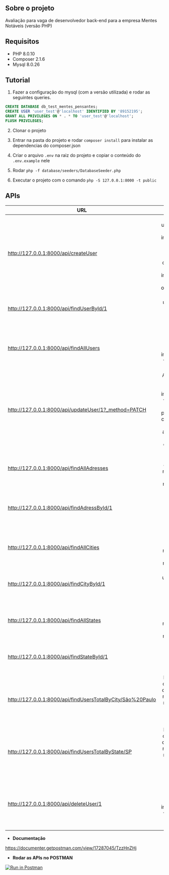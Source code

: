 ## Sobre o projeto

Avaliação para vaga de desenvolvedor back-end para a empresa Mentes Notáveis (versão PHP)
## Requisitos

- PHP 8.0.10
- Composer 2.1.6
- Mysql 8.0.26

## Tutorial 

1. Fazer a configuração do mysql (com a versão utilizada) e rodar as seguintes queries. 

```sql
CREATE DATABASE db_test_mentes_pensantes;
CREATE USER 'user_test'@'localhost' IDENTIFIED BY '89152195';
GRANT ALL PRIVILEGES ON * . * TO 'user_test'@'localhost';
FLUSH PRIVILEGES;
```

2. Clonar o projeto 

3. Entrar na pasta do projeto e rodar ```composer install``` para instalar as dependencias do composer.json

4. Criar o arquivo ```.env``` na raiz do projeto e copiar o conteúdo do ```.env.example``` nele 

5. Rodar ```php -f database/seeders/DatabaseSeeder.php``` 

6. Executar o projeto com o comando ```php -S 127.0.0.1:8000 -t public```

## APIs


| URL                                                       | Descrição     |
| --------------------------------------------------------- |:-------------:|
| http://127.0.0.1:8000/api/createUser                      | Cria um usuário com as informações de username, address, city e state. Todas as informações são obrigatorias. |
| http://127.0.0.1:8000/api/findUserById/1                  | Encontra um usuário registrado pelo id passado.      |
| http://127.0.0.1:8000/api/findAllUsers                    | Encontra todos os usuários e suas informações vinculadas pelo id.     |
| http://127.0.0.1:8000/api/updateUser/1?_method=PATCH      | Atualiza um usuário e suas informações vinculadas por um id passado. Os campos que vão ser atualizados são opicionais. |
| http://127.0.0.1:8000/api/findAllAdresses                 | Encontra todos os endereços registrados sem repetições.      |
| http://127.0.0.1:8000/api/findAdressById/1                | Encontra um endereço registrada pelo id passado.      |
| http://127.0.0.1:8000/api/findAllCities                   | Encontra todos as cidades registradas sem repetições.   |
| http://127.0.0.1:8000/api/findCityById/1                  | Encontra uma cidade registrada pelo id passado.      |
| http://127.0.0.1:8000/api/findAllStates                   | Encontra todos os estados registrados sem repetições.        |
| http://127.0.0.1:8000/api/findStateById/1                 | Encontra um estado registrado pelo id passado. |
| http://127.0.0.1:8000/api/findUsersTotalByCity/São%20Paulo  | Encontra a quantidade de usuários registrados no sistema por uma cidade passada.      |
| http://127.0.0.1:8000/api/findUsersTotalByState/SP        | Encontra a quantidade de usuários registrados no sistema por um estado passada.     |
| http://127.0.0.1:8000/api/deleteUser/1                    | Deleta um usuário e todas as suas informações vinculadas por um id passado. |


- **Documentação**

https://documenter.getpostman.com/view/17287045/TzzHnZHj


- **Rodar as APIs no POSTMAN**

[![Run in Postman](https://run.pstmn.io/button.svg)](https://god.gw.postman.com/run-collection/17287045-5b784848-81cd-406e-afef-8cfcee0b55d5?action=collection%2Ffork&collection-url=entityId%3D17287045-5b784848-81cd-406e-afef-8cfcee0b55d5%26entityType%3Dcollection%26workspaceId%3De6244f3c-404e-4cef-b374-f332dcbbfa9a)